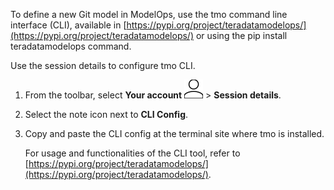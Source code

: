 To define a new Git model in ModelOps, use the tmo command line interface (CLI), available in [https://pypi.org/project/teradatamodelops/](https://pypi.org/project/teradatamodelops/) or using the pip install teradatamodelops command.

Use the session details to configure tmo CLI.

1.  From the toolbar, select **Your account** ![Person icon](Images/mci1652327190262.svg) > **Session details**.


1.  Select the note icon next to **CLI Config**.


1.  Copy and paste the CLI config at the terminal site where tmo is installed.

    For usage and functionalities of the CLI tool, refer to [https://pypi.org/project/teradatamodelops/](https://pypi.org/project/teradatamodelops/).


